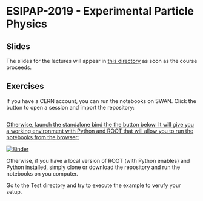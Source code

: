 # ESIPAP-2019 - Experimental Particle Physics

## Slides

The slides for the lectures will appear in [this directory](Slides) as soon as the course proceeds.

## Exercises

If you have a CERN account, you can run the notebooks on SWAN. Click the button to open a session and import the repository:

<a href="https://cern.ch/swanserver/cgi-bin/go/?projurl=https://github.com/marcodelmastro/ESIPAP-2019.git" target="_blank"><img alt="" src="http://swanserver.web.cern.ch/swanserver/images/badge_swan_white_150.png" />

Otherwise, launch the standalone bind the the button below. It will give you a working environment with Python and ROOT that will allow you to run the notebooks from the browser:

[![Binder](https://mybinder.org/badge_logo.svg)](https://mybinder.org/v2/gh/marcodelmastro/ESIPAP-2019/master)

Otherwise, if you have a local version of ROOT (with Python enables) and Python installed, simply clone or download the repository and run the notebooks on you computer.

Go to the Test directory and try to execute the example to verufy your setup.